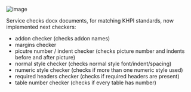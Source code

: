 ![image](https://github.com/user-attachments/assets/15b6fd74-95cb-43ec-abec-1ee50d84d3bd)

Service checks docx documents, for matching KHPI standards, now implemented next checkers:
- addon checker (checks addon names)
- margins checker
- picutre number / indent checker (checks picture number and indents before and after picture)
- normal style checker (checks normal style font/indent/spacing)
- numeric style checker (checks if more than one numeric style used)
- required headers checker (checks if required headers are present)
- table number checker (checks if every table has number)
